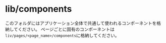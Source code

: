 # lib/components

このフォルダにはアプリケーション全体で共通して使われるコンポーネントを格納してください。
ページごとに固有のコンポーネントは`liv/pages/<page_name>/components`に格納してください。